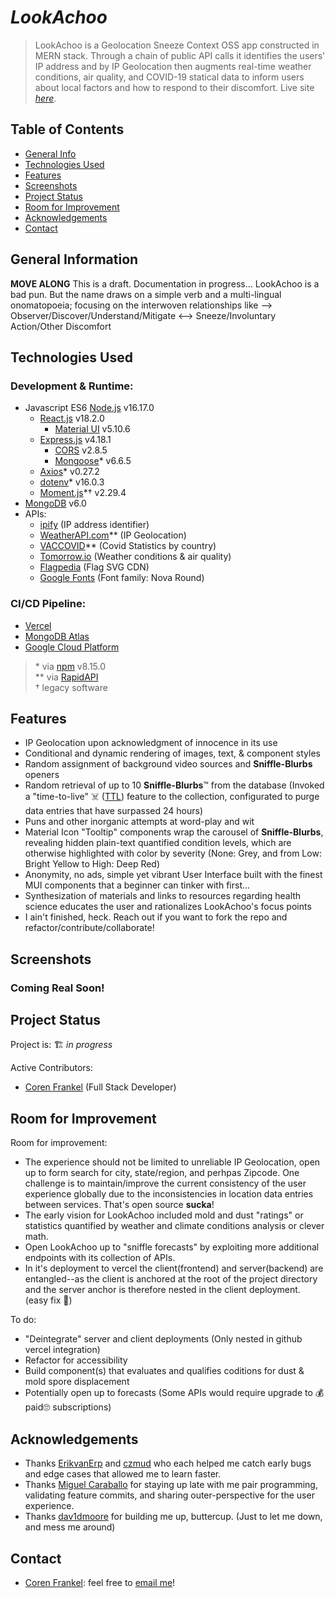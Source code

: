 # *LookAchoo*
> LookAchoo is a Geolocation Sneeze Context OSS app constructed in MERN stack. Through a chain of public API calls it identifies the users' IP address and by IP Geolocation then augments real-time weather conditions, air quality, and COVID-19 statical data to inform users about local factors and how to respond to their discomfort. 
> Live site [_here_](https://look-achoo.vercel.app/). <!-- Once a live deployment is available, include the link here. -->
## Table of Contents
* [General Info](#general-information)
* [Technologies Used](#technologies-used)
* [Features](#features)
* [Screenshots](#screenshots)
* [Project Status](#project-status)
* [Room for Improvement](#room-for-improvement)
* [Acknowledgements](#acknowledgements)
* [Contact](#contact)
<!-- * [License](#license) -->

<!-- PLACE BETWEEN SCREENSHOTS AND PROJECT STATUS WHEN IMPLEMENTING
* [Setup](#setup)
* [Usage](#usage)
-->

## General Information
<!--
- Provide general information about your project here.
- What problem does it (intend to) solve?
- What is the purpose of your project?
- Why did you undertake it?
-->
<!-- You don't have to answer all the questions - just the ones relevant to your project. -->
**MOVE ALONG** This is a draft. Documentation in progress...
LookAchoo is a bad pun. But the name draws on a simple verb and a multi-lingual onomatopoeia; focusing on the interwoven relationships like -->  
Observer/Discover/Understand/Mitigate <--> Sneeze/Involuntary Action/Other Discomfort



## Technologies Used
### Development & Runtime:
+ Javascript ES6 [Node.js](https://nodejs.org/en/) v16.17.0
  + [React.js](https://reactjs.org/) v18.2.0
    + [Material UI](https://mui.com/core/) v5.10.6
  + [Express.js](https://expressjs.com/) v4.18.1
    + [CORS](https://expressjs.com/en/resources/middleware/cors.html) v2.8.5
    + [Mongoose](https://mongoosejs.com/)* v6.6.5
  + [Axios](https://axios-http.com/docs/intro)* v0.27.2
  + [dotenv](https://www.npmjs.com/package/dotenv)* v16.0.3
  + [Moment.js](https://momentjs.com/docs/)*† v2.29.4
+ [MongoDB](https://www.mongodb.com/) v6.0
+ APIs:
  - [ipify](https://www.ipify.org/) (IP address identifier)
  - [WeatherAPI.com](https://rapidapi.com/weatherapi/api/weatherapi-com/)** (IP Geolocation)
  - [VACCOVID](https://rapidapi.com/vaccovidlive-vaccovidlive-default/api/vaccovid-coronavirus-vaccine-and-treatment-tracker/)** (Covid Statistics by country)
  - [Tomorrow.io](https://www.tomorrow.io/) (Weather conditions & air quality)
  - [Flagpedia](https://flagpedia.net) (Flag SVG CDN)
  - [Google Fonts](https://fonts.google.com/) (Font family: Nova Round)
  
### CI/CD Pipeline:
- [Vercel](https://vercel.com/)
- [MongoDB Atlas](https://www.mongodb.com/atlas)
- [Google Cloud Platform](https://cloud.google.com/)

>
>\* via [npm](https://www.npmjs.com/) v8.15.0  
>** via [RapidAPI](https://rapidapi.com/hub)  
>† legacy software  


## Features
<!-- List the ready features here: -->
- IP Geolocation upon acknowledgment of innocence in its use
- Conditional and dynamic rendering of images, text, & component styles
- Random assignment of background video sources and **Sniffle-Blurbs** openers
- Random retrieval of up to 10 **Sniffle-Blurbs**™ from the database (Invoked a "time-to-live" ☠️ ([TTL](https://www.mongodb.com/docs/manual/tutorial/expire-data/)) feature to the collection, configurated to purge data entries that have surpassed 24 hours)
- Puns and other inorganic attempts at word-play and wit
- Material Icon "Tooltip" components wrap the carousel of **Sniffle-Blurbs**, revealing hidden plain-text quantified condition levels, which are otherwise highlighted with color by severity (None: Grey, and from Low: Bright Yellow to High: Deep Red)
- Anonymity, no ads, simple yet vibrant User Interface built with the finest MUI components that a beginner can tinker with first...
- Synthesization of materials and links to resources regarding health science educates the user and rationalizes LookAchoo's focus points
- I ain't finished, heck. Reach out if you want to fork the repo and refactor/contribute/collaborate!


## Screenshots
<!-- If you have screenshots, gifs, video demos you'd like to share, include them here. -->
### Coming Real Soon!
<!--<p>
<img src="./assets/piqrdemo1.gif" rel="piqr Demo pt.1" style="height: 400px;">
</p>-->


<!--
## Setup
What are the project requirements/dependencies? Where are they listed? A requirements.txt or a Pipfile.lock file perhaps? Where is it located?
Proceed to describe how to install / setup one's local environment / get started with the project.
## Usage
How does one go about using it?
Provide various use cases and code examples here.
`write-your-code-here`
-->
## Project Status
Project is: 🏗️ _in progress_

Active Contributors: 
  + [Coren Frankel](https://github.com/coren-frankel) (Full Stack Developer)
<!-- _in progress_ / _complete_ / _no longer being worked on_. If you are no longer working on it, provide reasons why. -->


## Room for Improvement
<!-- Include areas you believe need improvement / could be improved. Also add TODOs for future development. -->

Room for improvement:
- The experience should not be limited to unreliable IP Geolocation, open up to form search for city, state/region, and perhpas Zipcode. One challenge is to maintain/improve the current consistency of the user experience globally due to the inconsistencies in location data entries between services. That's open source **sucka**!
- The early vision for LookAchoo included mold and dust "ratings" or statistics quantified by weather and climate conditions analysis or clever math. 
- Open LookAchoo up to "sniffle forecasts" by exploiting more additional endpoints with its collection of APIs.
- In it's deployment to vercel the client(frontend) and server(backend) are entangled--as the client is anchored at the root of the project directory and the server anchor is therefore nested in the client deployment. (easy fix 🤞)

To do:
- "Deintegrate" server and client deployments (Only nested in github vercel integration)
- Refactor for accessibility
- Build component(s) that evaluates and qualifies coditions for dust & mold spore displacement
- Potentially open up to forecasts (Some APIs would require upgrade to 💰paid🙄 subscriptions)


## Acknowledgements
- Thanks [ErikvanErp](https://github.com/ErikvanErp) and [czmud](https://github.com/czmud) who each helped me catch early bugs and edge cases that allowed me to learn faster. 
- Thanks [Miguel Caraballo](https://github.com/CaraballoMiguel) for staying up late with me pair programming, validating feature commits, and sharing outer-perspective for the user experience.
- Thanks [dav1dmoore](https://github.com/dav1dmoore) for building me up, buttercup. (Just to let me down, and mess me around)

## Contact 
+ [Coren Frankel](https://linkedin.com/in/coren-frankel): feel free to [email me](mailto:coren.frankel@gmail.com)!

<!-- Optional -->
<!-- ## License -->
<!-- This project is open source and available under the [... License](). -->

<!-- You don't have to include all sections - just the one's relevant to your project -->
